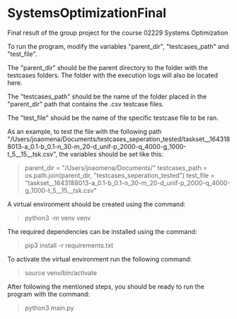 # SystemsOptimizationFinal
Final result of the group project for the course 02229 Systems Optimization

To run the program, modify the variables "parent_dir", "testcases_path" and "test_file".

The "parent_dir" should be the parent directory to the folder with the testcases folders. The folder with the execution logs will also be located here.

The "testcases_path" should be the name of the folder placed in the "parent_dir" path that contains the .csv testcase files.

The "test_file" should be the name of the specific testcase file to be ran.

As an example, to test the file with the following path "/Users/joaomena/Documents/testcases_seperation_tested/taskset__1643188013-a_0.1-b_0.1-n_30-m_20-d_unif-p_2000-q_4000-g_1000-t_5__15__tsk.csv", the variables should be set like this:

> parent_dir = "/Users/joaomena/Documents/"
> testcases_path = os.path.join(parent_dir, "testcases_seperation_tested")
> test_file = "taskset__1643188013-a_0.1-b_0.1-n_30-m_20-d_unif-p_2000-q_4000-g_1000-t_5__15__tsk.csv"

A virtual environment should be created using the command:

> python3 -m venv venv  

The required dependencies can be installed using the command:

> pip3 install -r requirements.txt

To activate the virtual environment run the following command:

> source venv/bin/activate

After following the mentioned steps, you should be ready to run the program with the command:

> python3 main.py
